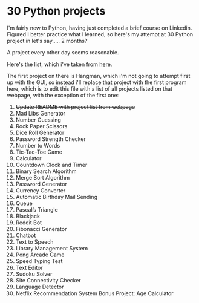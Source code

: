 # 30 Python projects

I'm fairly new to Python, having just completed a brief course on Linkedin. Figured I better practice what I learned, so here's my attempt at 30 Python project in let's say..... 2 months?

A project every other day seems reasonable.

Here's the list, which i've taken from [here](https://hackr.io/blog/python-projects).

The first project on there is Hangman, which i'm not going to attempt first up with the GUI, so instead i'll replace that project with the first program here, which is to edit this file with a list of all projects listed on that webpage, with the exception of the first one:

1. ~~Update README with project list from webpage~~
2. Mad Libs Generator
3. Number Guessing
4. Rock Paper Scissors
5. Dice Roll Generator
6. Password Strength Checker
7. Number to Words
8. Tic-Tac-Toe Game
9. Calculator
10. Countdown Clock and Timer
11. Binary Search Algorithm
12. Merge Sort Algorithm
13. Password Generator
14. Currency Converter
15. Automatic Birthday Mail Sending
16. Queue
17. Pascal’s Triangle
18. Blackjack
19. Reddit Bot
20. Fibonacci Generator
21. Chatbot
22. Text to Speech
23. Library Management System
24. Pong Arcade Game
25. Speed Typing Test
26. Text Editor
27. Sudoku Solver
28. Site Connectivity Checker
29. Language Detector
30. Netflix Recommendation System
    Bonus Project: Age Calculator
